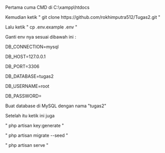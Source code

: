 <p>Pertama cuma CMD di C:\xampp\htdocs</p>
<p>Kemudian ketik " git clone https://github.com/rokhimputra512/Tugas2.git "</p>
<p>Lalu ketik " cp .env.example .env "</p>
<p>Ganti env nya sesuai dibawah ini :</p>
<p>DB_CONNECTION=mysql</p>
<p>DB_HOST=127.0.0.1</p>
<p>DB_PORT=3306</p>
<p>DB_DATABASE=tugas2</p>
<p>DB_USERNAME=root</p>
<p>DB_PASSWORD=</p>
<p>Buat database di MySQL dengan nama "tugas2"</p>
<p>Setelah itu ketik ini juga</p>
<p>" php artisan key:generate "</p>
<p>" php artisan migrate --seed "</p>
<p>" php artisan serve "</p>
